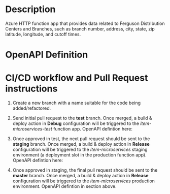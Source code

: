 # Description

Azure HTTP function app that provides data related to Ferguson Distribution Centers and Branches, such as branch number, address, city, state, zip latitude, longitude, and cutoff times.


# OpenAPI Definition




# CI/CD workflow and Pull Request instructions

1. Create a new branch with a name suitable for the code being added/refactored.

2. Send initial pull request to the **test** branch. Once merged, a build & deploy action in **Debug** configuration will be triggered to the _item-microservices-test_ function app. OpenAPI defintion here: 

3. Once approved in test, the next pull request should be sent to the **staging** branch. Once merged, a build & deploy action in **Release** configuration will be triggered to the _item-microservices_ staging environment (a deployment slot in the production function app). OpenAPI defintion here: 

4. Once approved in staging, the final pull request should be sent to the **master** branch. Once merged, a build & deploy action in **Release** configuration will be triggered to the _item-microservices_ production environment. OpenAPI defintion in section above.